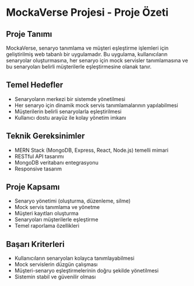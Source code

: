 # MockaVerse Projesi - Proje Özeti

## Proje Tanımı
MockaVerse, senaryo tanımlama ve müşteri eşleştirme işlemleri için geliştirilmiş web tabanlı bir uygulamadır. Bu uygulama, kullanıcıların senaryolar oluşturmasına, her senaryo için mock servisler tanımlamasına ve bu senaryoları belirli müşterilerle eşleştirmesine olanak tanır.

## Temel Hedefler
- Senaryoların merkezi bir sistemde yönetilmesi
- Her senaryo için dinamik mock servis tanımlamalarının yapılabilmesi
- Müşterilerin belirli senaryolarla eşleştirilmesi
- Kullanıcı dostu arayüz ile kolay yönetim imkanı

## Teknik Gereksinimler
- MERN Stack (MongoDB, Express, React, Node.js) temelli mimari
- RESTful API tasarımı
- MongoDB veritabanı entegrasyonu
- Responsive tasarım

## Proje Kapsamı
- Senaryo yönetimi (oluşturma, düzenleme, silme)
- Mock servis tanımlama ve yönetme
- Müşteri kayıtları oluşturma
- Senaryoları müşterilerle eşleştirme
- Temel raporlama özellikleri

## Başarı Kriterleri
- Kullanıcıların senaryoları kolayca tanımlayabilmesi
- Mock servislerin düzgün çalışması
- Müşteri-senaryo eşleştirmelerinin doğru şekilde yönetilmesi
- Sistemin stabil ve güvenilir olması 